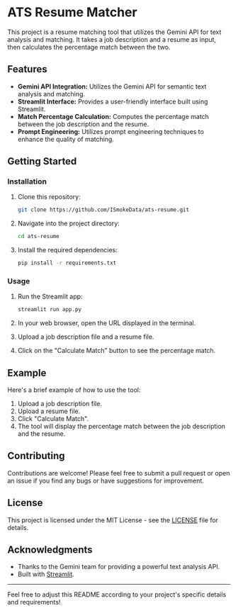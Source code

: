 # ATS Resume Matcher

This project is a resume matching tool that utilizes the Gemini API for text analysis and matching. It takes a job description and a resume as input, then calculates the percentage match between the two.

## Features

- **Gemini API Integration:** Utilizes the Gemini API for semantic text analysis and matching.
- **Streamlit Interface:** Provides a user-friendly interface built using Streamlit.
- **Match Percentage Calculation:** Computes the percentage match between the job description and the resume.
- **Prompt Engineering:** Utilizes prompt engineering techniques to enhance the quality of matching.

## Getting Started

### Installation

1. Clone this repository:

   ```bash
   git clone https://github.com/ISmokeData/ats-resume.git
   ```

2. Navigate into the project directory:

   ```bash
   cd ats-resume
   ```

3. Install the required dependencies:

   ```bash
   pip install -r requirements.txt
   ```

### Usage

1. Run the Streamlit app:

   ```bash
   streamlit run app.py
   ```

2. In your web browser, open the URL displayed in the terminal.

3. Upload a job description file and a resume file.

4. Click on the "Calculate Match" button to see the percentage match.

## Example

Here's a brief example of how to use the tool:

1. Upload a job description file.
2. Upload a resume file.
3. Click "Calculate Match".
4. The tool will display the percentage match between the job description and the resume.

## Contributing

Contributions are welcome! Please feel free to submit a pull request or open an issue if you find any bugs or have suggestions for improvement.

## License

This project is licensed under the MIT License - see the [LICENSE](LICENSE) file for details.

## Acknowledgments

- Thanks to the Gemini team for providing a powerful text analysis API.
- Built with [Streamlit](https://streamlit.io/).

---

Feel free to adjust this README according to your project's specific details and requirements!
